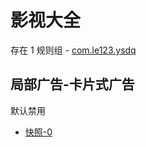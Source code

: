 # 影视大全

存在 1 规则组 - [com.le123.ysdq](/src/apps/com.le123.ysdq.ts)

## 局部广告-卡片式广告

默认禁用

- [快照-0](https://i.gkd.li/i/13635244)
